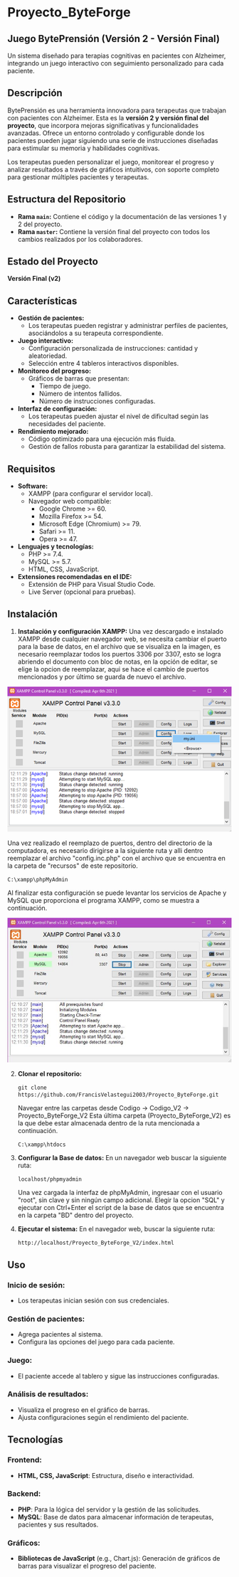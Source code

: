 # Proyecto_ByteForge
## Juego BytePrensión (Versión 2 - Versión Final)  
Un sistema diseñado para terapias cognitivas en pacientes con Alzheimer, integrando un juego interactivo con seguimiento personalizado para cada paciente.  

## Descripción  
BytePrensión es una herramienta innovadora para terapeutas que trabajan con pacientes con Alzheimer. Esta es la **versión 2 y versión final del proyecto**, que incorpora mejoras significativas y funcionalidades avanzadas. Ofrece un entorno controlado y configurable donde los pacientes pueden jugar siguiendo una serie de instrucciones diseñadas para estimular su memoria y habilidades cognitivas.  

Los terapeutas pueden personalizar el juego, monitorear el progreso y analizar resultados a través de gráficos intuitivos, con soporte completo para gestionar múltiples pacientes y terapeutas.  

## Estructura del Repositorio  
- **Rama `main`:** Contiene el código y la documentación de las versiones 1 y 2 del proyecto.  
- **Rama `master`:** Contiene la versión final del proyecto con todos los cambios realizados por los colaboradores.  

## Estado del Proyecto  
**Versión Final (v2)**  

## Características  
- **Gestión de pacientes:**  
  - Los terapeutas pueden registrar y administrar perfiles de pacientes, asociándolos a su terapeuta correspondiente.  
- **Juego interactivo:**  
  - Configuración personalizada de instrucciones: cantidad y aleatoriedad.  
  - Selección entre 4 tableros interactivos disponibles.  
- **Monitoreo del progreso:**  
  - Gráficos de barras que presentan:  
    - Tiempo de juego.  
    - Número de intentos fallidos.  
    - Número de instrucciones configuradas.  
- **Interfaz de configuración:**  
  - Los terapeutas pueden ajustar el nivel de dificultad según las necesidades del paciente.  
- **Rendimiento mejorado:**  
  - Código optimizado para una ejecución más fluida.  
  - Gestión de fallos robusta para garantizar la estabilidad del sistema.  

## Requisitos  
- **Software:**  
  - XAMPP (para configurar el servidor local).  
  - Navegador web compatible:
      - Google Chrome >= 60.
      - Mozilla Firefox >= 54.
      - Microsoft Edge (Chromium) >= 79.
      - Safari >= 11.
      - Opera >= 47. 
- **Lenguajes y tecnologías:**  
  - PHP >= 7.4.  
  - MySQL >= 5.7.  
  - HTML, CSS, JavaScript.  
- **Extensiones recomendadas en el IDE:**  
  - Extensión de PHP para Visual Studio Code.  
  - Live Server (opcional para pruebas).  

## Instalación 
1. **Instalación y configuración XAMPP:**
  Una vez descargado e instalado XAMPP desde cualquier navegador web, se necesita cambiar el puerto para la base de datos, en el archivo que se visualiza en la imagen, es necesario reemplazar todos los puertos 3306 por 3307, esto se logra abriendo el documento con bloc de notas, en la opción de editar, se elige la opcion de reemplazar, aqui se hace el cambio de puertos mencionados y por último se guarda de nuevo el archivo.

![Reemplazo de puertos](img/xampp1.jpg)

  Una vez realizado el reemplazo de puertos, dentro del directorio de la computadora, es necesario dirigirse a la siguiente ruta y alli dentro reemplazar el archivo "config.inc.php" con el archivo que se encuentra en la carpeta de "recursos" de este repositorio.
   ```
   C:\xampp\phpMyAdmin
   ```
  Al finalizar esta configuración se puede levantar los servicios de Apache y MySQL que proporciona el programa XAMPP, como se muestra a continuación. 
  
  ![Levantamiento de xampp](img/xampp2.jpg)

2. **Clonar el repositorio:**
   
   ```
   git clone https://github.com/FrancisVelastegui2003/Proyecto_ByteForge.git
   ```

   Navegar entre las carpetas desde Codigo -> Codigo_V2 -> Proyecto_ByteForge_V2
   Esta última carpeta (Proyecto_ByteForge_V2) es la que debe estar almacenada dentro de la ruta mencionada a continuación.
   ```
   C:\xampp\htdocs
   ```
   
4. **Configurar la Base de datos:**
   En un navegador web buscar la siguiente ruta:
   ```
   localhost/phpmyadmin
   ```
   Una vez cargada la interfaz de phpMyAdmin, ingresaar con el usuario "root", sin clave y sin ningún campo adicional.
   Elegir la opcion "SQL" y ejecutar con Ctrl+Enter el script de la base de datos que se encuentra en la carpeta "BD" dentro del proyecto.
   
5. **Ejecutar el sistema:**
   En el navegador web, buscar la siguiente ruta:
   ```
   http://localhost/Proyecto_ByteForge_V2/index.html
   ```

## Uso

### Inicio de sesión:
- Los terapeutas inician sesión con sus credenciales.

### Gestión de pacientes:
- Agrega pacientes al sistema.
- Configura las opciones del juego para cada paciente.

### Juego:
- El paciente accede al tablero y sigue las instrucciones configuradas.

### Análisis de resultados:
- Visualiza el progreso en el gráfico de barras.
- Ajusta configuraciones según el rendimiento del paciente.

## Tecnologías

### Frontend:
- **HTML, CSS, JavaScript**: Estructura, diseño e interactividad.

### Backend:
- **PHP**: Para la lógica del servidor y la gestión de las solicitudes.
- **MySQL**: Base de datos para almacenar información de terapeutas, pacientes y sus resultados.

### Gráficos:
- **Bibliotecas de JavaScript** (e.g., Chart.js): Generación de gráficos de barras para visualizar el progreso del paciente.

